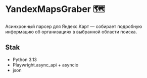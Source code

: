 # YandexMapsGraber 🗺️
Асинхронный парсер для Яндекс.Карт — собирает подробную информацию об организациях в выбранной области поиска.

## Stak
- Python 3.13
- Playwright.async_api + asyncio
- json
